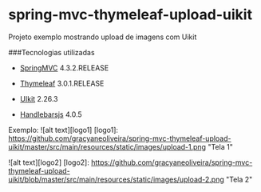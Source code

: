 # spring-mvc-thymeleaf-upload-uikit
Projeto exemplo mostrando upload de imagens com Uikit

###Tecnologias utilizadas
* [SpringMVC](https://spring.io/ "Spring") 4.3.2.RELEASE

* [Thymeleaf](http://www.thymeleaf.org/ "Thymeleaf") 3.0.1.RELEASE
 
* [UIkit](https://getuikit.com "UIkit") 2.26.3

* [Handlebarsjs](http://handlebarsjs.com/ "Handlebarsjs") 4.0.5


Exemplo: 
![alt text][logo1]
[logo1]: https://github.com/gracyaneoliveira/spring-mvc-thymeleaf-upload-uikit/master/src/main/resources/static/images/upload-1.png "Tela 1"

![alt text][logo2]
[logo2]: https://github.com/gracyaneoliveira/spring-mvc-thymeleaf-upload-uikit/blob/master/src/main/resources/static/images/upload-2.png "Tela 2"
